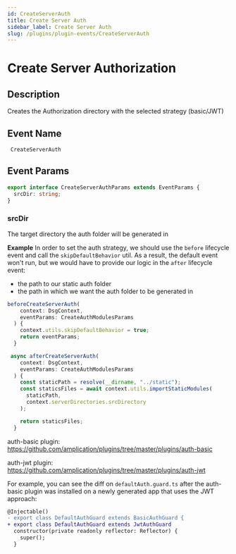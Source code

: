 ```yaml
---
id: CreateServerAuth
title: Create Server Auth
sidebar_label: Create Server Auth
slug: /plugins/plugin-events/CreateServerAuth
---
```

# Create Server Authorization

## Description

Creates the Authorization directory with the selected strategy (basic/JWT)

## Event Name
` CreateServerAuth`

## Event Params

```ts
export interface CreateServerAuthParams extends EventParams {
  srcDir: string;
}
```

### srcDir
The target directory the auth folder will be generated in

**Example**
In order to set the auth strategy, we should use the `before` lifecycle event and call the `skipDefaultBehavior` util.
As a result, the default event won't run, but we would have to provide our logic in the `after` lifecycle event:
- the path to our static auth folder
- the path in which we want the auth folder to be generated in

```ts
beforeCreateServerAuth(
    context: DsgContext,
    eventParams: CreateAuthModulesParams
  ) {
    context.utils.skipDefaultBehavior = true;
    return eventParams;
  }

 async afterCreateServerAuth(
    context: DsgContext,
    eventParams: CreateAuthModulesParams
  ) {
    const staticPath = resolve(__dirname, "../static");
    const staticsFiles = await context.utils.importStaticModules(
      staticPath,
      context.serverDirectories.srcDirectory
    );

    return staticsFiles;
  }
```

auth-basic plugin: https://github.com/amplication/plugins/tree/master/plugins/auth-basic

auth-jwt plugin: https://github.com/amplication/plugins/tree/master/plugins/auth-jwt

For example, you can see the diff on `defaultAuth.guard.ts` after the auth-basic plugin was installed on a newly generated app that uses the JWT approach:

```diff
@Injectable()
- export class DefaultAuthGuard extends BasicAuthGuard {
+ export class DefaultAuthGuard extends JwtAuthGuard
  constructor(private readonly reflector: Reflector) {
    super();
  }
```

